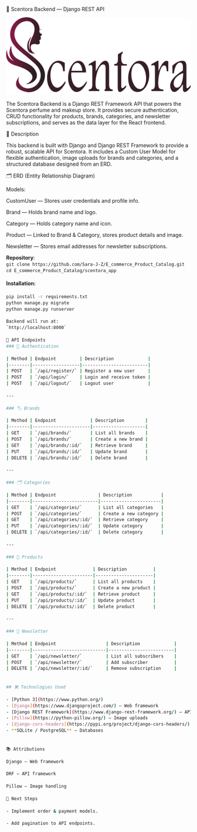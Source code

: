 🌸 Scentora Backend — Django REST API

![alt text](logo.png)

The Scentora Backend is a Django REST Framework API that powers the Scentora perfume and makeup store.
It provides secure authentication, CRUD functionality for products, brands, categories, and newsletter subscriptions, and serves as the data layer for the React frontend.

📖 Description

This backend is built with Django and Django REST Framework to provide a robust, scalable API for Scentora.
It includes a Custom User Model for flexible authentication, image uploads for brands and categories, and a structured database designed from an ERD.

🗂 ERD (Entity Relationship Diagram)



Models:

CustomUser — Stores user credentials and profile info.

Brand — Holds brand name and logo.

Category — Holds category name and icon.

Product — Linked to Brand & Category, stores product details and image.

Newsletter — Stores email addresses for newsletter subscriptions.

**Repository**:  
`git clone https://github.com/Sara-J-Z/E_commerce_Product_Catalog.git`  
`cd E_commerce_Product_Catalog/scentora_app`  


#### Installation:
```bash
pip install -r requirements.txt
python manage.py migrate
python manage.py runserver

Backend will run at:
`http://localhost:8000` 

🔑 API Endpoints
### 🧾 Authentication

| Method | Endpoint         | Description             |
|--------|------------------|-------------------------|
| POST   | `/api/register/` | Register a new user     |
| POST   | `/api/login/`    | Login and receive token |
| POST   | `/api/logout/`   | Logout user             |

---

### 🏷️ Brands

| Method | Endpoint             | Description        |
|--------|----------------------|--------------------|
| GET    | `/api/brands/`       | List all brands    |
| POST   | `/api/brands/`       | Create a new brand |
| GET    | `/api/brands/:id/`   | Retrieve brand     |
| PUT    | `/api/brands/:id/`   | Update brand       |
| DELETE | `/api/brands/:id/`   | Delete brand       |

---

### 🗂️ Categories

| Method | Endpoint                | Description           |
|--------|-------------------------|-----------------------|
| GET    | `/api/categories/`      | List all categories   |
| POST   | `/api/categories/`      | Create a new category |
| GET    | `/api/categories/:id/`  | Retrieve category     |
| PUT    | `/api/categories/:id/`  | Update category       |
| DELETE | `/api/categories/:id/`  | Delete category       |

---

### 💄 Products

| Method | Endpoint              | Description          |
|--------|-----------------------|----------------------|
| GET    | `/api/products/`      | List all products    |
| POST   | `/api/products/`      | Create a new product |
| GET    | `/api/products/:id/`  | Retrieve product     |
| PUT    | `/api/products/:id/`  | Update product       |
| DELETE | `/api/products/:id/`  | Delete product       |

---

### 📨 Newsletter

| Method | Endpoint                   | Description             |
|--------|----------------------------|-------------------------|
| GET    | `/api/newsletter/`         | List all subscribers    |
| POST   | `/api/newsletter/`         | Add subscriber          |
| DELETE | `/api/newsletter/:id/`     | Remove subscription     |


## 🛠 Technologies Used

- [Python 3](https://www.python.org/)  
- [Django](https://www.djangoproject.com/) — Web framework  
- [Django REST Framework](https://www.django-rest-framework.org/) — API layer  
- [Pillow](https://python-pillow.org/) — Image uploads  
- [django-cors-headers](https://pypi.org/project/django-cors-headers/) — CORS handling  
- **SQLite / PostgreSQL** — Databases


📚 Attributions

Django — Web framework

DRF — API framework

Pillow — Image handling

🔮 Next Steps

- Implement order & payment models.

- Add pagination to API endpoints.